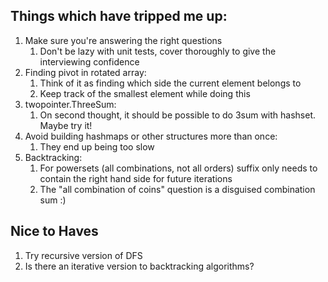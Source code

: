 ## Things which have tripped me up:
1. Make sure you're answering the right questions
   1. Don't be lazy with unit tests, cover thoroughly to give the interviewing confidence
2. Finding pivot in rotated array:
   1. Think of it as finding which side the current element belongs to
   2. Keep track of the smallest element while doing this
3. twopointer.ThreeSum:
   1. On second thought, it should be possible to do 3sum with hashset. Maybe try it!
4. Avoid building hashmaps or other structures more than once:
   1. They end up being too slow
5. Backtracking:
   1. For powersets (all combinations, not all orders) suffix only needs to contain the right hand side for future iterations
   2. The "all combination of coins" question is a disguised combination sum :)

## Nice to Haves
1. Try recursive version of DFS
2. Is there an iterative version to backtracking algorithms?